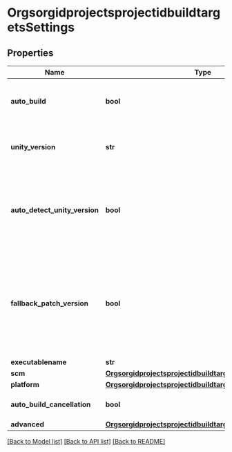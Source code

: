# OrgsorgidprojectsprojectidbuildtargetsSettings

## Properties
Name | Type | Description | Notes
------------ | ------------- | ------------- | -------------
**auto_build** | **bool** | start builds automatically when your repo is updated | [optional] 
**unity_version** | **str** | &#39;latest&#39; or a unity dot version with underscores (ex. &#39;4_6_5&#39;) | [optional] 
**auto_detect_unity_version** | **bool** | attempt to automatically detect which unity version to use, fallback to specified unityVersion if unable to. | [optional] 
**fallback_patch_version** | **bool** | attempt to get a similar unity patch version to use, applies to unavailable auto-detected Unity versions only. | [optional] 
**executablename** | **str** |  | [optional] 
**scm** | [**OrgsorgidprojectsprojectidbuildtargetsSettingsScm**](OrgsorgidprojectsprojectidbuildtargetsSettingsScm.md) |  | [optional] 
**platform** | [**OrgsorgidprojectsprojectidbuildtargetsSettingsPlatform**](OrgsorgidprojectsprojectidbuildtargetsSettingsPlatform.md) |  | [optional] 
**auto_build_cancellation** | **bool** |  | [optional] [default to False]
**advanced** | [**OrgsorgidprojectsprojectidbuildtargetsSettingsAdvanced**](OrgsorgidprojectsprojectidbuildtargetsSettingsAdvanced.md) |  | [optional] 

[[Back to Model list]](../README.md#documentation-for-models) [[Back to API list]](../README.md#documentation-for-api-endpoints) [[Back to README]](../README.md)


